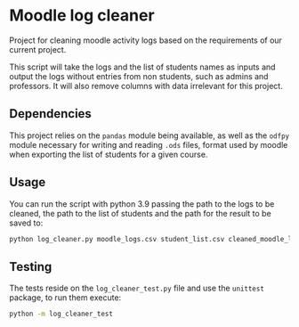 # Moodle log cleaner

Project for cleaning moodle activity logs based on the requirements of our current project.

This script will take the logs and the list of students names as inputs and output the logs without entries from non students, such as admins and professors. It will also remove columns with data irrelevant for this project.

## Dependencies

This project relies on the `pandas` module being available, as well as the `odfpy` module necessary for writing and reading `.ods` files, format used by moodle when exporting the list of students for a given course.

## Usage

You can run the script with python 3.9 passing the path to the logs to be cleaned, the path to the list of students and the path for the result to be saved to:

```bash
python log_cleaner.py moodle_logs.csv student_list.csv cleaned_moodle_logs.csv
```

## Testing

The tests reside on the `log_cleaner_test.py` file and use the `unittest` package, to run them execute:

```bash
python -m log_cleaner_test
```
